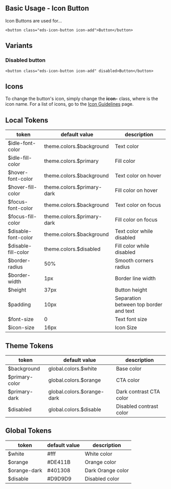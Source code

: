 ## Basic Usage - Icon Button

Icon Buttons are used for...

```interactive
<button class="eds-icon-button icon-add">Button</button>
```

## Variants

### Disabled button

```interactive
<button class="eds-icon-button icon-add" disabled>Button</button>
```

## Icons

To change the button's icon, simply change the **icon-<name>** class, where **<name>** is the icon name. For a list of icons, go to the [Icon Guidelines](/IconGuidelines) page.

## Local Tokens

| token              | default value                     | description                                  |
| ------------------ | --------------------------------- | -------------------------------------------- |
| $idle-font-color   | theme.colors.$background          | Text color                                   |
| $idle-fill-color   | theme.colors.$primary             | Fill color                                   |
| $hover-font-color  | theme.colors.$background          | Text color on hover                          |
| $hover-fill-color  | theme.colors.$primary-dark        | Fill color on hover                          |
| $focus-font-color  | theme.colors.$background          | Text color on focus                          |
| $focus-fill-color  | theme.colors.$primary-dark        | Fill color on focus                          |
| $disable-font-color| theme.colors.$background          | Text color while disabled                    |
| $disable-fill-color| theme.colors.$disabled            | Fill color while disabled                    |
| $border-radius     | 50%                               | Smooth corners radius                        |
| $border-width      | 1px                               | Border line width                            |
| $height            | 37px                              | Button height                                |
| $padding           | 10px                              | Separation between top border and text       |
| $font-size         | 0                                 | Text font size                               |
| $icon-size         | 16px                              | Icon Size                                    |


## Theme Tokens
| token                 | default value                      | description            |
| --------------------- | ---------------------------------- | ---------------------- |
| $background           | global.colors.$white               | Base color             |
| $primary-color        | global.colors.$orange              | CTA color              |
| $primary-dark         | global.colors.$orange-dark         | Dark contrast CTA color|
| $disabled             | global.colors.$disable             | Disabled contrast color|


## Global Tokens
| token         | default value | description             |
| ------------- | ------------- | ----------------------- |
| $white        | #fff          | White color             |
| $orange       | #DE411B       | Orange color            |
| $orange-dark  | #401308       | Dark Orange color       |
| $disable      | #D9D9D9       | Disabled color          |
